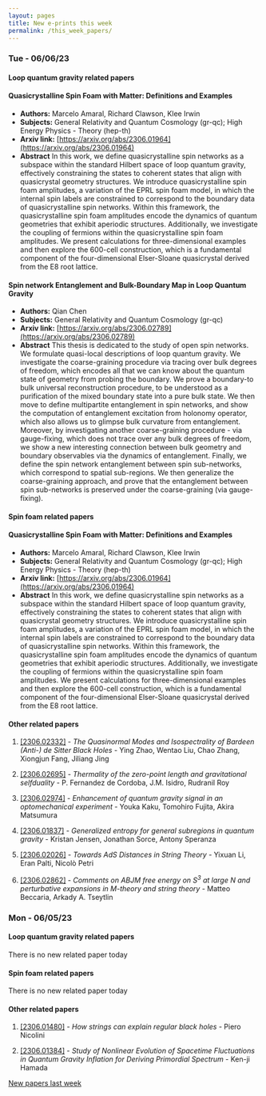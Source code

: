 ```yaml
---
layout: pages
title: New e-prints this week
permalink: /this_week_papers/
---
```




### Tue - 06/06/23

#### Loop quantum gravity related papers

#### **Quasicrystalline Spin Foam with Matter: Definitions and Examples**
 - **Authors:** Marcelo Amaral, Richard Clawson, Klee Irwin
 - **Subjects:** General Relativity and Quantum Cosmology (gr-qc); High Energy Physics - Theory (hep-th)
 - **Arxiv link:** [https://arxiv.org/abs/2306.01964](https://arxiv.org/abs/2306.01964)
 - **Abstract**
 In this work, we define quasicrystalline spin networks as a subspace within the standard Hilbert space of loop quantum gravity, effectively constraining the states to coherent states that align with quasicrystal geometry structures. We introduce quasicrystalline spin foam amplitudes, a variation of the EPRL spin foam model, in which the internal spin labels are constrained to correspond to the boundary data of quasicrystalline spin networks. Within this framework, the quasicrystalline spin foam amplitudes encode the dynamics of quantum geometries that exhibit aperiodic structures. Additionally, we investigate the coupling of fermions within the quasicrystalline spin foam amplitudes. We present calculations for three-dimensional examples and then explore the 600-cell construction, which is a fundamental component of the four-dimensional Elser-Sloane quasicrystal derived from the E8 root lattice. 

#### **Spin network Entanglement and Bulk-Boundary Map in Loop Quantum Gravity**
 - **Authors:** Qian Chen
 - **Subjects:** General Relativity and Quantum Cosmology (gr-qc)
 - **Arxiv link:** [https://arxiv.org/abs/2306.02789](https://arxiv.org/abs/2306.02789)
 - **Abstract**
 This thesis is dedicated to the study of open spin networks. We formulate quasi-local descriptions of loop quantum gravity. We investigate the coarse-graining procedure via tracing over bulk degrees of freedom, which encodes all that we can know about the quantum state of geometry from probing the boundary. We prove a boundary-to bulk universal reconstruction procedure, to be understood as a purification of the mixed boundary state into a pure bulk state. We then move to define multipartite entanglement in spin networks, and show the computation of entanglement excitation from holonomy operator, which also allows us to glimpse bulk curvature from entanglement. Moreover, by investigating another coarse-graining procedure - via gauge-fixing, which does not trace over any bulk degrees of freedom, we show a new interesting connection between bulk geometry and boundary observables via the dynamics of entanglement. Finally, we define the spin network entanglement between spin sub-networks, which correspond to spatial sub-regions. We then generalize the coarse-graining approach, and prove that the entanglement between spin sub-networks is preserved under the coarse-graining (via gauge-fixing). 

#### Spin foam related papers

#### **Quasicrystalline Spin Foam with Matter: Definitions and Examples**
 - **Authors:** Marcelo Amaral, Richard Clawson, Klee Irwin
 - **Subjects:** General Relativity and Quantum Cosmology (gr-qc); High Energy Physics - Theory (hep-th)
 - **Arxiv link:** [https://arxiv.org/abs/2306.01964](https://arxiv.org/abs/2306.01964)
 - **Abstract**
 In this work, we define quasicrystalline spin networks as a subspace within the standard Hilbert space of loop quantum gravity, effectively constraining the states to coherent states that align with quasicrystal geometry structures. We introduce quasicrystalline spin foam amplitudes, a variation of the EPRL spin foam model, in which the internal spin labels are constrained to correspond to the boundary data of quasicrystalline spin networks. Within this framework, the quasicrystalline spin foam amplitudes encode the dynamics of quantum geometries that exhibit aperiodic structures. Additionally, we investigate the coupling of fermions within the quasicrystalline spin foam amplitudes. We present calculations for three-dimensional examples and then explore the 600-cell construction, which is a fundamental component of the four-dimensional Elser-Sloane quasicrystal derived from the E8 root lattice. 



#### Other related papers

1. [[2306.02332]](https://arxiv.org/abs/2306.02332) - *The Quasinormal Modes and Isospectrality of Bardeen (Anti-) de Sitter  Black Holes* - Ying Zhao, Wentao Liu, Chao Zhang, Xiongjun Fang, Jiliang Jing

1. [[2306.02695]](https://arxiv.org/abs/2306.02695) - *Thermality of the zero-point length and gravitational selfduality* - P. Fernandez de Cordoba, J.M. Isidro, Rudranil Roy

1. [[2306.02974]](https://arxiv.org/abs/2306.02974) - *Enhancement of quantum gravity signal in an optomechanical experiment* - Youka Kaku, Tomohiro Fujita, Akira Matsumura

1. [[2306.01837]](https://arxiv.org/abs/2306.01837) - *Generalized entropy for general subregions in quantum gravity* - Kristan Jensen, Jonathan Sorce, Antony Speranza

1. [[2306.02026]](https://arxiv.org/abs/2306.02026) - *Towards AdS Distances in String Theory* - Yixuan Li, Eran Palti, Nicolò Petri

1. [[2306.02862]](https://arxiv.org/abs/2306.02862) - *Comments on ABJM free energy on $S^{3}$ at large $N$ and perturbative  expansions in M-theory and string theory* - Matteo Beccaria, Arkady A. Tseytlin



### Mon - 06/05/23

#### Loop quantum gravity related papers

There is no new related paper today 

#### Spin foam related papers

There is no new related paper today 



#### Other related papers

1. [[2306.01480]](https://arxiv.org/abs/2306.01480) - *How strings can explain regular black holes* - Piero Nicolini

1. [[2306.01384]](https://arxiv.org/abs/2306.01384) - *Study of Nonlinear Evolution of Spacetime Fluctuations in Quantum  Gravity Inflation for Deriving Primordial Spectrum* - Ken-ji Hamada






[New papers last week]({{site.url}}/archived/weekly/pre-prints/2023/06/05/archived_weekly_papers.html)